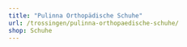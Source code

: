 ```yaml
---
title: "Pulinna Orthopädische Schuhe"
url: /trossingen/pulinna-orthopaedische-schuhe/
shop: Schuhe
---
```

